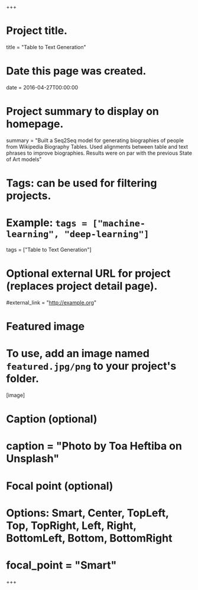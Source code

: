 +++
# Project title.
title = "Table to Text Generation"

# Date this page was created.
date = 2016-04-27T00:00:00

# Project summary to display on homepage.
summary = "Built a Seq2Seq model for generating biographies of people from Wikipedia Biography Tables. Used alignments between table and text phrases to improve biographies. Results were on par with the previous State of Art models"

# Tags: can be used for filtering projects.
# Example: `tags = ["machine-learning", "deep-learning"]`
tags = ["Table to Text Generation"]

# Optional external URL for project (replaces project detail page).
#external_link = "http://example.org"

# Featured image
# To use, add an image named `featured.jpg/png` to your project's folder. 
[image]
  # Caption (optional)
#  caption = "Photo by Toa Heftiba on Unsplash"

  # Focal point (optional)
  # Options: Smart, Center, TopLeft, Top, TopRight, Left, Right, BottomLeft, Bottom, BottomRight
#  focal_point = "Smart"
+++
